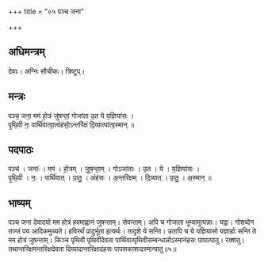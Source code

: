 +++
title = "०५ पञ्च जना"

+++
## अधिमन्त्रम्
देवाः। अग्निः सौचीकः। त्रिष्टुप्।

## मन्त्रः
पञ्च॒ जना॒ मम॑ हो॒त्रं जु॑षन्तां॒ गोजा॑ता उ॒त ये य॒ज्ञिया॑सः ।  
पृ॒थि॒वी नः॒ पार्थि॑वात्पा॒त्वंह॑सो॒ऽन्तरि॑क्षं दि॒व्यात्पा॑त्व॒स्मान् ॥

## पदपाठः
पञ्च॑ । जनाः॑ । मम॑ । हो॒त्रम् । जु॒ष॒न्ता॒म् । गोऽजा॑ताः । उ॒त । ये । य॒ज्ञिया॑सः ।  
पृ॒थि॒वी । नः॒ । पार्थि॑वात् । पा॒तु॒ । अंह॑सः । अ॒न्तरि॑क्षम् । दि॒व्यात् । पा॒तु॒ । अ॒स्मान् ॥

## भाष्यम्
पञ्च जना देवादयो मम होत्रं हवमाह्वानं जुषन्ताम्। सेवन्ताम्। अपि च गोजाता भूम्यामुत्पन्नाः। यद्वा। गोशब्देन तज्जं पय आदिकमुच्यते। हविरर्थं प्रादुर्भूता इत्यर्थः। तादृशे ये सन्ति। उतापि च ये यज्ञियासो यज्ञार्हाः सन्ति ते मम होत्रं जुषन्ताम्। किञ्च पृथिवी पृथिवीदेवता पार्थिवात्पृथिवीसम्बन्धान्नोऽस्मानंहसः पापात्पातु। रक्शतु। तथान्तरिक्षमन्तरिक्षदेवता दिव्यादान्तरिक्षादंहसः पापसकाशादस्मान्पातु॥५॥